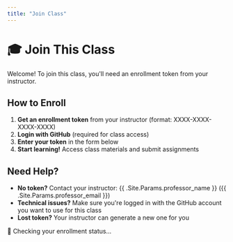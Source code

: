 ```yaml
---
title: "Join Class"
---
```


# 🎓 Join This Class

Welcome! To join this class, you'll need an enrollment token from your instructor.

## How to Enroll

1. **Get an enrollment token** from your instructor (format: XXXX-XXXX-XXXX-XXXX)
2. **Login with GitHub** (required for class access)  
3. **Enter your token** in the form below
4. **Start learning!** Access class materials and submit assignments

## Need Help?

- **No token?** Contact your instructor: {{ .Site.Params.professor_name }} ({{ .Site.Params.professor_email }})
- **Technical issues?** Make sure you're logged in with the GitHub account you want to use for this class
- **Lost token?** Your instructor can generate a new one for you

<!-- KEEP:START enrollment-content -->
<div id="enrollmentStatus">
<p>🔄 Checking your enrollment status...</p>
</div>

<div id="enrollmentForm" style="display: none;">
<div class="enrollment-card">
<h3>📝 Enter Enrollment Token</h3>
<p>Your instructor should have provided you with an enrollment token. Enter it below to join the class.</p>

<form id="tokenForm">
<div class="form-group">
<label for="enrollmentToken">Enrollment Token:</label>
<input type="text" id="enrollmentToken" name="enrollmentToken" 
       placeholder="Enter your enrollment token" 
       required autocomplete="off">
</div>

<div class="form-actions">
<button type="submit" id="enrollBtn">
<span id="enrollBtnText">🎓 Join Class</span>
<span id="enrollBtnSpinner" style="display: none;">🔄 Enrolling...</span>
</button>
</div>
</form>

<div id="enrollmentResult"></div>
</div>
</div>

<div id="alreadyEnrolled" style="display: none;">
<div class="status-card success">
<h3>✅ Already Enrolled</h3>
<p>You're already a member of this class!</p>
<div class="form-actions">
<a href="{{ .Site.BaseURL }}dashboard/" class="btn-primary">Go to Dashboard</a>
</div>
</div>
</div>

<div id="enrollmentError" style="display: none;">
<div class="status-card error">
<h3>⚠️ Unable to Load Enrollment</h3>
<p>There was an error checking your enrollment status. Please try refreshing the page.</p>
<div class="form-actions">
<button id="retryBtn" class="btn-secondary">🔄 Retry</button>
</div>
</div>
</div>
<!-- KEEP:END enrollment-content -->

<script>
document.addEventListener('DOMContentLoaded', function() {
    console.log('🎓 Enrollment page loaded');
    
    // Wait for auth state to be ready
    setTimeout(() => {
        // Check authentication status
        if (!window.authState || !window.authState.isAuthenticated) {
            console.log('🔐 User not authenticated, showing login prompt');
            showLoginPrompt();
            return;
        }
        
        console.log('✅ User authenticated, checking enrollment status');
        checkEnrollmentStatus();
    }, 500);
});

/**
 * Show login prompt for unauthenticated users
 */
function showLoginPrompt() {
    const statusEl = document.getElementById('enrollmentStatus');
    const formEl = document.getElementById('enrollmentForm');
    const enrolledEl = document.getElementById('alreadyEnrolled');
    const errorEl = document.getElementById('enrollmentError');
    
    // Hide other sections
    formEl.style.display = 'none';
    enrolledEl.style.display = 'none';
    errorEl.style.display = 'none';
    
    // Show login prompt
    statusEl.innerHTML = `
        <div class="enrollment-card">
            <h3>🔐 Login Required</h3>
            <p>To join this class, you need to login with your GitHub account first.</p>
            <p>This allows us to:</p>
            <ul style="text-align: left; margin: 1rem 0;">
                <li>Verify your identity</li>
                <li>Track your progress and submissions</li>
                <li>Provide personalized access to class materials</li>
            </ul>
            <div class="form-actions">
                <button onclick="loginAndReturnToEnroll()" class="btn-primary">
                    🔐 Login with GitHub
                </button>
            </div>
        </div>
    `;
}

/**
 * Login and return to enrollment
 */
function loginAndReturnToEnroll() {
    if (window.supabaseAuth && window.supabaseAuth.login) {
        // Store current page to return after login
        sessionStorage.setItem('post_login_redirect', window.location.pathname + window.location.search);
        window.supabaseAuth.login();
    } else {
        alert('Authentication system not ready. Please refresh the page and try again.');
    }
}

/**
 * Check if user is already enrolled in this class
 */
async function checkEnrollmentStatus() {
    try {
        console.log('🔍 Checking enrollment status...');
        
        if (!window.AuthClient) {
            throw new Error('AuthClient not available');
        }
        
        // Get current class slug from auth config
        const baseUrl = window.authConfig?.base_url || '';
        let classSlug = 'class_template'; // default
        if (baseUrl) {
            try {
                const url = new URL(baseUrl);
                const pathSegments = url.pathname.split('/').filter(s => s);
                classSlug = pathSegments[pathSegments.length - 1] || 'class_template';
            } catch {
                // Fallback to default if URL parsing fails
                classSlug = 'class_template';
            }
        }
        
        // Check current enrollment status
        const context = await window.AuthClient.getMe(classSlug);
        console.log('📋 User context:', context);
        
        // Update enrollment status display
        updateEnrollmentStatusDisplay(context);
        
    } catch (error) {
        console.error('❌ Error checking enrollment status:', error);
        showEnrollmentError(error.message);
    }
}

/**
 * Update the enrollment status display based on user context
 */
function updateEnrollmentStatusDisplay(userContext) {
    const statusEl = document.getElementById('enrollmentStatus');
    const formEl = document.getElementById('enrollmentForm');
    const enrolledEl = document.getElementById('alreadyEnrolled');
    const errorEl = document.getElementById('enrollmentError');
    
    // Hide status loading message
    statusEl.style.display = 'none';
    
    if (userContext && userContext.is_member) {
        // User is already enrolled
        console.log('✅ User already enrolled as:', userContext.role);
        enrolledEl.style.display = 'block';
        formEl.style.display = 'none';
        errorEl.style.display = 'none';
    } else {
        // User needs to enroll
        console.log('📝 User needs to enroll');
        formEl.style.display = 'block';
        enrolledEl.style.display = 'none';
        errorEl.style.display = 'none';
        setupEnrollmentForm();
    }
}

/**
 * Show error state
 */
function showEnrollmentError(errorMessage) {
    const statusEl = document.getElementById('enrollmentStatus');
    const formEl = document.getElementById('enrollmentForm');
    const enrolledEl = document.getElementById('alreadyEnrolled');
    const errorEl = document.getElementById('enrollmentError');
    
    statusEl.style.display = 'none';
    formEl.style.display = 'none';
    enrolledEl.style.display = 'none';
    errorEl.style.display = 'block';
    
    // Setup retry button
    const retryBtn = document.getElementById('retryBtn');
    if (retryBtn) {
        retryBtn.onclick = () => {
            console.log('🔄 Retrying enrollment status check');
            checkEnrollmentStatus();
        };
    }
}

/**
 * Setup enrollment form handlers
 */
function setupEnrollmentForm() {
    const form = document.getElementById('tokenForm');
    const tokenInput = document.getElementById('enrollmentToken');
    const enrollBtn = document.getElementById('enrollBtn');
    const btnText = document.getElementById('enrollBtnText');
    const btnSpinner = document.getElementById('enrollBtnSpinner');
    const resultDiv = document.getElementById('enrollmentResult');
    
    if (!form || !tokenInput || !enrollBtn) return;
    
    form.addEventListener('submit', async (e) => {
        e.preventDefault();
        
        const token = tokenInput.value.trim();
        if (!token) {
            showEnrollmentMessage('Please enter an enrollment token', 'error');
            return;
        }
        
        try {
            console.log('🎓 Attempting enrollment with token...');
            
            // Show loading state
            enrollBtn.disabled = true;
            btnText.style.display = 'none';
            btnSpinner.style.display = 'inline';
            resultDiv.innerHTML = '';
            
            // Get current class slug from auth config
            const baseUrl = window.authConfig?.base_url || '';
            let classSlug = 'class_template'; // default
            if (baseUrl) {
                try {
                    const url = new URL(baseUrl);
                    const pathSegments = url.pathname.split('/').filter(s => s);
                    classSlug = pathSegments[pathSegments.length - 1] || 'class_template';
                } catch {
                    // Fallback to default if URL parsing fails
                    classSlug = 'class_template';
                }
            }
            
            // Call enrollment API
            console.log('🎓 Attempting enrollment with class slug:', classSlug);
            const result = await window.AuthClient.enroll(classSlug, token);
            console.log('✅ Enrollment successful:', result);
            
            // Show success message
            showEnrollmentMessage('🎉 Successfully enrolled in the class!', 'success');
            
            // Redirect to dashboard after a short delay
            setTimeout(() => {
                // Extract just the path portion from base_url for proper URL construction
                let basePath = '';
                const baseUrl = window.authConfig?.base_url || '';
                
                if (baseUrl) {
                    try {
                        // Try to parse as URL (has full origin)
                        const url = new URL(baseUrl);
                        basePath = url.pathname;
                    } catch {
                        // Not a full URL, use as-is (just a path)
                        basePath = baseUrl;
                    }
                } else {
                    // Fallback to current path analysis
                    const pathParts = window.location.pathname.split('/').filter(Boolean);
                    basePath = pathParts.length > 0 ? `/${pathParts[0]}` : '';
                }
                
                // Ensure proper formatting
                if (!basePath.startsWith('/')) basePath = '/' + basePath;
                if (!basePath.endsWith('/')) basePath = basePath + '/';
                
                // Construct the dashboard URL properly
                const dashboardUrl = window.location.origin + basePath + 'dashboard/';
                window.location.href = dashboardUrl;
            }, 2000);
            
        } catch (error) {
            console.error('❌ Enrollment failed:', error);
            showEnrollmentMessage(`❌ Enrollment failed: ${error.message}`, 'error');
        } finally {
            // Reset button state
            enrollBtn.disabled = false;
            btnText.style.display = 'inline';
            btnSpinner.style.display = 'none';
        }
    });
    
    // Allow Enter key to submit
    tokenInput.addEventListener('keypress', (e) => {
        if (e.key === 'Enter' && !enrollBtn.disabled) {
            form.requestSubmit();
        }
    });
}

/**
 * Show enrollment result message
 */
function showEnrollmentMessage(message, type = 'info') {
    const resultDiv = document.getElementById('enrollmentResult');
    if (resultDiv) {
        resultDiv.innerHTML = `<p class="message ${type}">${message}</p>`;
    }
}
</script>

<!-- Enrollment styling is handled by evangelion theme components/enrollment.css -->